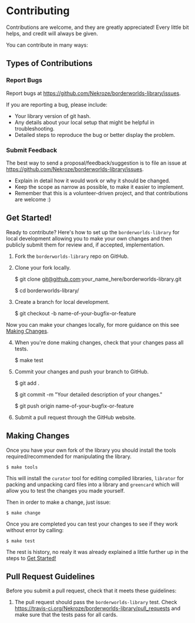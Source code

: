 # Contributing

Contributions are welcome, and they are greatly appreciated! Every
little bit helps, and credit will always be given. 

You can contribute in many ways:

## Types of Contributions

### Report Bugs

Report bugs at https://github.com/Nekroze/borderworlds-library/issues.

If you are reporting a bug, please include:

* Your library version of git hash.
* Any details about your local setup that might be helpful in troubleshooting.
* Detailed steps to reproduce the bug or better display the problem.


### Submit Feedback

The best way to send a proposal/feedback/suggestion is to file an issue at
https://github.com/Nekroze/borderworlds-library/issues.

* Explain in detail how it would work or why it should be changed.
* Keep the scope as narrow as possible, to make it easier to implement.
* Remember that this is a volunteer-driven project, and that contributions
  are welcome :)

## Get Started!

Ready to contribute? Here's how to set up the `borderworlds-library` for local
development allowing you to make your own changes and then publicly submit them
for review and, if accepted, implementation.

1. Fork the `borderworlds-library` repo on GitHub.
2. Clone your fork locally.

    $ git clone git@github.com:your_name_here/borderworlds-library.git

    $ cd borderworlds-library/

3. Create a branch for local development.

    $ git checkout -b name-of-your-bugfix-or-feature

Now you can make your changes locally, for more guidance on this see
[Making Changes](#making-changes).

4. When you're done making changes, check that your changes pass all tests.

    $ make test

5. Commit your changes and push your branch to GitHub.

    $ git add .
    
    $ git commit -m "Your detailed description of your changes."
    
    $ git push origin name-of-your-bugfix-or-feature

6. Submit a pull request through the GitHub website.

## Making Changes

Once you have your own fork of the library you should install the tools
required/recommended for manipulating the library.

    $ make tools
    
This will install the `curator` tool for editing compiled libraries,
`librator` for packing and unpacking card files into a library and `greencard`
which will allow you to test the changes you made yourself.

Then in order to make a change, just issue:

    $ make change

Once you are completed you can test your changes to see if they work without
error by calling:

    $ make test

The rest is history, no realy it was already explained a little further up in
the steps to [Get Started!](#get-started)

## Pull Request Guidelines

Before you submit a pull request, check that it meets these guidelines:

1. The pull request should pass the `borderworlds-library` test. Check
   https://travis-ci.org/Nekroze/borderworlds-library/pull_requests
   and make sure that the tests pass for all cards.
